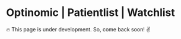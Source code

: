 # Optinomic | Patientlist | Watchlist

:fire:  This page is under development.  So, come back soon! :v:  


